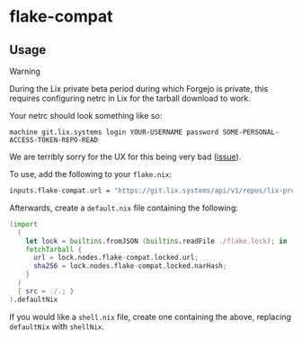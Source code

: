 # flake-compat

## Usage

> [!WARNING]
> During the Lix private beta period during which Forgejo is private, this
> requires configuring netrc in Lix for the tarball download to work.
>
> Your netrc should look something like so:
> ```
> machine git.lix.systems login YOUR-USERNAME password SOME-PERSONAL-ACCESS-TOKEN-REPO-READ
> ```
>
> We are terribly sorry for the UX for this being very bad
> ([issue](https://git.lix.systems/lix-project/lix/issues/254)).

To use, add the following to your `flake.nix`:

<!-- FIXME: this can use the standard non-api archive url when we are
un-privated -->

```nix
inputs.flake-compat.url = "https://git.lix.systems/api/v1/repos/lix-project/flake-compat/archive/main.tar.gz";
```

Afterwards, create a `default.nix` file containing the following:

```nix
(import
  (
    let lock = builtins.fromJSON (builtins.readFile ./flake.lock); in
    fetchTarball {
      url = lock.nodes.flake-compat.locked.url;
      sha256 = lock.nodes.flake-compat.locked.narHash;
    }
  )
  { src = ./.; }
).defaultNix
```

If you would like a `shell.nix` file, create one containing the above, replacing `defaultNix` with `shellNix`.

